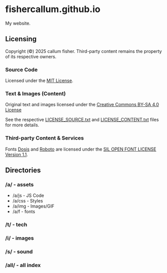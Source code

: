# fishercallum.github.io
My website.

## Licensing
Copyright (©) 2025 callum fisher. Third-party content remains the property of its respective owners.

### Source Code
Licensed under the [MIT License](https://opensource.org/licenses/MIT).

### Text & Images (Content)
Original text and images licensed under the [Creative Commons BY-SA 4.0 License](https://creativecommons.org/licenses/by-sa/4.0/)

See the respective [LICENSE_SOURCE.txt](https://github.com/cffisher/cffisher.github.io/blob/main/LICENSE_SOURCE.txt) and [LICENSE_CONTENT.txt](https://github.com/cffisher/cffisher.github.io/blob/main/LICENSE_CONTENT.txt) files for more details.

### Third-party Content & Services

Fonts [Dosis](https://fonts.google.com/specimen/Dosis) and [Roboto](https://fonts.google.com/specimen/Roboto) are licensed under the [SIL OPEN FONT LICENSE Version 1.1](https://openfontlicense.org/open-font-license-official-text/).

## Directories

### /a/ - assets

- /a/js - JS Code
- /a/css - Styles
- /a/img - Images/GIF
- /a/f - fonts

### /t/ - tech

### /i/ - images

### /s/ - sound

### /all/ - all index